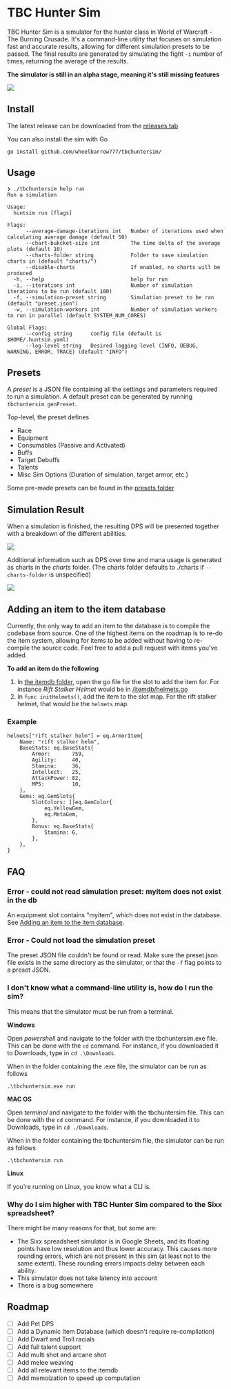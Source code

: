 # TBC Hunter Sim

TBC Hunter Sim is a simulator for the hunter class in World of Warcraft - The Burning Crusade. It's a command-line utility that focuses on simulation fast and accurate results, allowing for different simulation presets to be passed. The final results are generated by simulating the fight `-i` number of times, returning the average of the results. 

**The simulator is still in an alpha stage, meaning it's still missing features**

![](readme_static/usage.gif)

## Install

The latest release can be downloaded from the [releases tab](/releases)

You can also install the sim with Go

`go install github.com/wheelbarrow777/tbchuntersim/`

## Usage
```
❯ ./tbchuntersim help run
Run a simulation

Usage:
  huntsim run [flags]

Flags:
      --average-damage-iterations int   Number of iterations used when calculating average damage (default 50)
      --chart-bukcket-size int          The time delta of the average plots (default 10)
      --charts-folder string            Folder to save simulation charts in (default "charts/")
      --disable-charts                  If enabled, no charts will be produced
  -h, --help                            help for run
  -i, --iterations int                  Number of simulation iterations to be run (default 100)
  -f, --simulation-preset string        Simulation preset to be ran (default "preset.json")
  -w, --simulation-workers int          Number of simulation workers to run in parallel (default SYSTEM_NUM_CORES)

Global Flags:
      --config string      config file (default is $HOME/.huntsim.yaml)
      --log-level string   Desired logging level (INFO, DEBUG, WARNING, ERROR, TRACE) (default "INFO")
```

## Presets
A *preset* is a JSON file containing all the settings and parameters required to run a simulation. A default preset can be generated by running `tbchuntersim genPreset`. 

Top-level, the preset defines

- Race
- Equipment
- Consumables (Passive and Activated)
- Buffs
- Target Debuffs
- Talents
- Misc Sim Options (Duration of simulation, target armor, etc.)

Some pre-made presets can be found in the [presets folder](/presets)

## Simulation Result
When a simulation is finished, the resulting DPS will be presented together with a breakdown of the different abilities. 

![](/readme_static/sim_res.png)

Additional information such as DPS over time and mana usage is generated as charts in the *charts* folder. (The charts folder defaults to ./charts if `--charts-folder` is unspecified)

![](readme_static/charts.png)

## Adding an item to the item database

Currently, the only way to add an item to the database is to compile the codebase from source. One of the highest items on the roadmap is to re-do the item system, allowing for items to be added without having to re-compile the source code. Feel free to add a pull request with items you've added.

**To add an item do the following**
1. In [the itemdb folder](/itemdb), open the go file for the slot to add the item for. For instance *Rift Stalker Helmet* would be in [/itemdb/helmets.go](/itemdb/helmets.go)
2. In `func initHelmets()`, add the item to the slot map. For the rift stalker helmet, that would be the `helmets` map.

### Example

```
helmets["rift stalker helm"] = eq.ArmorItem{
	Name: "rift stalker helm",
	BaseStats: eq.BaseStats{
		Armor:       759,
		Agility:     40,
		Stamina:     36,
		Intellect:   25,
		AttackPower: 82,
		MP5:         10,
	},
	Gems: eq.GemSlots{
		SlotColors: []eq.GemColor{
			eq.YellowGem,
			eq.MetaGem,
		},
		Bonus: eq.BaseStats{
			Stamina: 6,
		},
	},
}
```

## FAQ

### Error - could not read simulation preset: myitem does not exist in the db

An equipment slot contains "myitem", which does not exist in the database.  See [Adding an item to the item database](#adding-an-item-to-the-item-database).

### Error - Could not load the simulation preset

The preset JSON file couldn't be found or read. Make sure the preset.json file exists in the same directory as the simulator, or that the `-f` flag points to a preset JSON. 

### I don't know what a command-line utility is, how do I run the sim?

This means that the simulator must be run from a terminal. 

**Windows**

Open *powershell* and navigate to the folder with the tbchuntersim.exe file. This can be done with the `cd` command. For instance, if you downloaded it to Downloads, type in `cd .\Downloads`. 

When in the folder containing the .exe file, the simulator can be run as follows

`.\tbchuntersim.exe run`

**MAC OS**

Open *terminal* and navigate to the folder with the tbchuntersim file. This can be done with the `cd` command. For instance, if you downloaded it to Downloads, type in `cd ./Downloads`. 

When in the folder containing the tbchuntersim file, the simulator can be run as follows

`.\tbchuntersim run`

**Linux**

If you're running on Linux, you know what a CLI is.

### Why do I sim higher with TBC Hunter Sim compared to the Sixx spreadsheet?

There might be many reasons for that, but some are:

- The Sixx spreadsheet simulator is in Google Sheets, and its floating points have low resolution and thus lower accuracy. This causes more rounding errors, which are not present in this sim (at least not to the same extent). These rounding errors impacts delay between each ability.
- This simulator does not take latency into account
- There is a bug somewhere

## Roadmap

- [ ] Add Pet DPS
- [ ] Add a Dynamic Item Database (which doesn't require re-compliation)
- [ ] Add Dwarf and Troll racials
- [ ] Add full talent support
- [ ] Add multi shot and arcane shot
- [ ] Add melee weaving
- [ ] Add all relevant items to the itemdb
- [ ] Add memoization to speed up computation